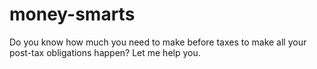 # money-smarts
Do you know how much you need to make before taxes to make all your post-tax obligations happen? Let me help you.
